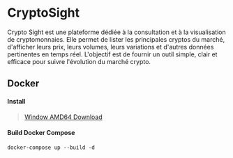 # CryptoSight
Crypto Sight est une plateforme dédiée à la consultation et à la visualisation de cryptomonnaies.
Elle permet de lister les principales cryptos du marché, d'afficher leurs prix, leurs volumes,
leurs variations et d'autres données pertinentes en temps réel. L'objectif est de fournir un
outil simple, clair et efficace pour suivre l'évolution du marché crypto.

## Docker
#### Install
> [Window AMD64 Download](https://desktop.docker.com/win/main/amd64/Docker%20Desktop%20Installer.exe?utm_source=docker&utm_medium=webreferral&utm_campaign=docs-driven-download-win-amd64)

#### Build Docker Compose
`docker-compose up --build -d`
